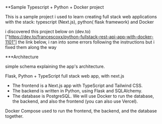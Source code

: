 **Sample Typescript + Python + Docker project

This is a sample project i used to learn creating full stack web applications with the stack: typescript (Next.js), python( flask framework) and Docker 

i discovered this project below on (dev.to)["https://dev.to/francescoxx/python-fullstack-rest-api-app-with-docker-1101"] the link below, i ran into some errors following the instructions but i fixed them along the way


***Architecture

simple schema explaining the app's architecture.

Flask, Python + TypeScript full stack web app, with next.js

- The frontend is a Next.js app with TypeScript and Tailwind CSS.
- The backend is written in Python, using Flask and SQLAlchemy.
- The database is PostgreSQL. We will use Docker to run the database, the backend, and also the frontend (you can also use Vercel). 

Docker Compose used to run the frontend, the backend, and the database together.
